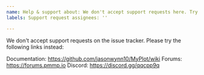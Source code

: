 ```yaml
---
name: Help & support about: We don't accept support requests here. Try the links on the README. title: ''
labels: Support request assignees: ''

---
```


We don't accept support requests on the issue tracker. Please try the following links instead:

Documentation: https://github.com/jasonwynn10/MyPlot/wiki
Forums: https://forums.pmmp.io
Discord: https://discord.gg/qqcpp9q